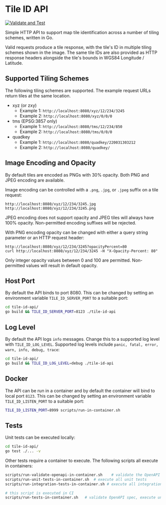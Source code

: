 # Tile ID API

[![Validate and Test](https://github.com/captaincoordinates/tile-id-api/actions/workflows/test.yml/badge.svg)](https://github.com/captaincoordinates/tile-id-api/actions/workflows/test.yml)

Simple HTTP API to support map tile identification across a number of tiling schemes, written in Go.

Valid requests produce a tile response, with the tile's ID in multiple tiling schemes shown in the image. The same tile IDs are also provided as HTTP response headers alongside the tile's bounds in WGS84 Longitude / Latitude.

## Supported Tiling Schemes

The following tiling schemes are supported. The example request URLs return tiles at the same location.

- xyz (or zxy)
    - Example 1: `http://localhost:8080/xyz/12/234/3245`
    - Example 2: `http://localhost:8080/xyz/0/0/0`
- tms (EPSG:3857 only)
    - Example 1: `http://localhost:8080/tms/12/234/850`
    - Example 2: `http://localhost:8080/tms/0/0/0`
- quadkey
    - Example 1: `http://localhost:8080/quadkey/220031303212`
    - Example 2: `http://localhost:8080/quadkey/`

## Image Encoding and Opacity

By default tiles are encoded as PNGs with 30% opacity. Both PNG and JPEG encoding are available.

Image encoding can be controlled with a `.png`, `.jpg`, or `.jpeg` suffix on a tile request:
```
http://localhost:8080/xyz/12/234/3245.jpg
http://localhost:8080/xyz/12/234/3245.png
```

JPEG encoding does not support opacity and JPEG tiles will always have 100% opacity. Non-permitted encoding suffixes will be rejected.

With PNG encoding opacity can be changed with either a query string parameter or an HTTP request header:
```
http://localhost:8080/xyz/12/234/3245?opacityPercent=80
curl http://localhost:8080/xyz/12/234/3245 -H "X-Opacity-Percent: 80"
```

Only integer opacity values between 0 and 100 are permitted. Non-permitted values will result in default opacity.

## Host Port

By default the API binds to port 8080. This can be changed by setting an environment variable `TILE_ID_SERVER_PORT` to a suitable port:
```sh
cd tile-id-api/
go build && TILE_ID_SERVER_PORT=8123 ./tile-id-api
```

## Log Level

By default the API logs `info` messages. Change this to a supported log level with `TILE_ID_LOG_LEVEL`. Supported log levels include `panic, fatal, error, warn, info, debug, trace`:
```sh
cd tile-id-api/
go build && TILE_ID_LOG_LEVEL=debug ./tile-id-api
```

## Docker

The API can be run in a container and by default the container will bind to local port `8123`. This can be changed by setting an environment variable `TILE_ID_LISTEN_PORT` to a suitable port:
```sh
TILE_ID_LISTEN_PORT=8999 scripts/run-in-container.sh
```

## Tests

Unit tests can be executed locally:
```sh
cd tile-id-api/
go test ./... -v
```

Other tests require a container to execute. The following scripts all execute in containers:
```sh
scripts/run-validate-openapi-in-container.sh    # validate the OpenAPI specification
scripts/run-unit-tests-in-container.sh  # execute all unit tests
scripts/run-integration-tests-in-container.sh # execute all integration tests

# this script is executed in CI
scripts/run-tests-in-container.sh   # validate OpenAPI spec, execute unit tests, execute integration tests
```
